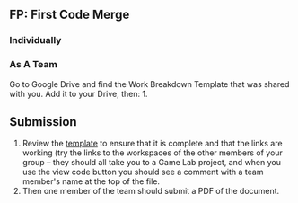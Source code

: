 
[//]: # (<p><iframe src="https://douglasurner.github.io/GDP1/units/4/U4L04-first-merge/" width="100%" height="666px"></iframe></p>)

## FP: First Code Merge

### Individually


### As A Team

Go to Google Drive and find the Work Breakdown Template that was shared with you. Add it to your Drive, then:
1. 

## Submission

1. Review the [template](https://docs.google.com/document/d/1iVBv_bE_cPIBlDf-J-iPFY7ZjVvKLgJgf_ss3V6Jaoo/edit?usp=sharing) to ensure that it is complete and that the links are working (try the links to the workspaces of the other members of your group – they should all take you to a Game Lab project, and when you use the view code button you should see a comment with a team member's name at the top of the file.
1. Then one member of the team should submit a PDF of the document.
